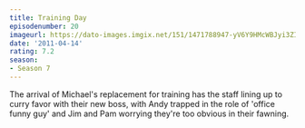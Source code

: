 ```yaml
---
title: Training Day
episodenumber: 20
imageurl: https://dato-images.imgix.net/151/1471788947-yV6Y9HMcWBJyi3ZI9cGKUsnbs8V.jpg?ixlib=rb-1.1.0&ch=DPR%2CWidth&auto=compress%2Cformat
date: '2011-04-14'
rating: 7.2
season:
- Season 7
---
```


The arrival of Michael's replacement for training has the staff lining up to curry favor with their new boss, with Andy trapped in the role of 'office funny guy' and Jim and Pam worrying they're too obvious in their fawning.